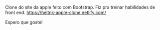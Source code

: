 
Clone do site da apple feito com Bootstrap. Fiz pra treinar habilidades de front end.
https://heltnk-apple-clone.netlify.com/

Espero que goste!
